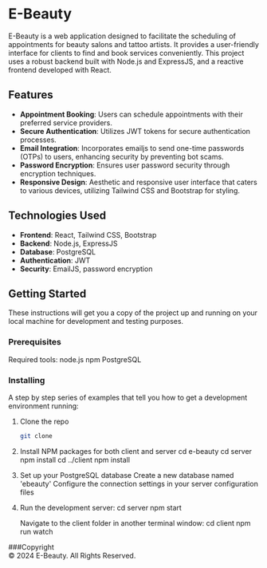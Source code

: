 # E-Beauty

E-Beauty is a web application designed to facilitate the scheduling of appointments for beauty salons and tattoo artists. It provides a user-friendly interface for clients to find and book services conveniently. This project uses a robust backend built with Node.js and ExpressJS, and a reactive frontend developed with React.

## Features

- **Appointment Booking**: Users can schedule appointments with their preferred service providers.
- **Secure Authentication**: Utilizes JWT tokens for secure authentication processes.
- **Email Integration**: Incorporates emailjs to send one-time passwords (OTPs) to users, enhancing security by preventing bot scams.
- **Password Encryption**: Ensures user password security through encryption techniques.
- **Responsive Design**: Aesthetic and responsive user interface that caters to various devices, utilizing Tailwind CSS and Bootstrap for styling.

## Technologies Used

- **Frontend**: React, Tailwind CSS, Bootstrap
- **Backend**: Node.js, ExpressJS
- **Database**: PostgreSQL
- **Authentication**: JWT
- **Security**: EmailJS, password encryption

## Getting Started

These instructions will get you a copy of the project up and running on your local machine for development and testing purposes.

### Prerequisites

Required tools:
node.js
npm
PostgreSQL

### Installing

A step by step series of examples that tell you how to get a development environment running:

1. Clone the repo
   ```bash
   git clone

2. Install NPM packages for both client and server
   cd e-beauty
   cd server
   npm install
   cd ../client
   npm install

3. Set up your PostgreSQL database
   Create a new database named 'ebeauty'
   Configure the connection settings in your server configuration files

4. Run the development server:
   cd server
   npm start

   Navigate to the client folder in another terminal window:
   cd client
   npm run watch

###Copyright <br/>
   © 2024 E-Beauty. All Rights Reserved.


   
